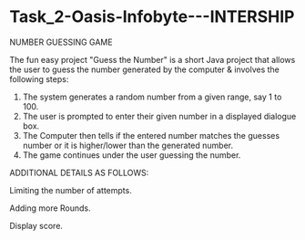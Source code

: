 # Task_2-Oasis-Infobyte---INTERSHIP

NUMBER GUESSING GAME

The fun easy project "Guess the Number" is a short Java project that allows the user to guess the number generated by the computer & involves the following steps:

1. The system generates a random number from a given range, say 1 to 100.
2. The user is prompted to enter their given number in a displayed dialogue box.
3. The Computer then tells if the entered number matches the guesses number or it is higher/lower than the generated number.
4. The game continues under the user guessing the number.

 ADDITIONAL DETAILS AS FOLLOWS:

 Limiting the number of attempts.

 Adding more Rounds.
 
 Display score.
  
